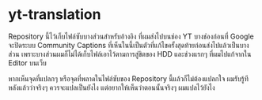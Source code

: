 # yt-translation
Repository นี้ไว้เก็บไฟล์ซับบางส่วนสำหรับอ้างอิง ที่ผมส่งไปบนช่อง YT บางช่องก่อนที่ Google จะปิดระบบ Community Captions ที่เห็นในนี้เป็นตัวที่แก้ไขครั้งสุดท้ายก่อนส่งไปแล้วเป็นบางส่วน เพราะบางส่วนผมก็ไม่ได้เก็บไฟล์เอาไว้ตามการสู่ขิตของ HDD และช่วงแรกๆ ที่ผมไปแก้จากใน Editor บนเว็บ

หากเห็นจุดที่แปลกๆ หรือจุดที่พลาดในไฟล์ซับของ Repository นี้แล้วก็ไม่ต้องแปลกใจ ผมรับรู้ทีหลังแล้วว่าจริงๆ ควรจะแปลเป็นยังไง แต่อยากให้เห็นว่าตอนนั้นจริงๆ ผมแปลไว้ยังไง